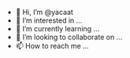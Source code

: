 - 👋 Hi, I’m @yacaat
- 👀 I’m interested in ...
- 🌱 I’m currently learning ...
- 💞️ I’m looking to collaborate on ...
- 📫 How to reach me ...

<!---
yacaat/yacaat is a ✨ special ✨ repository because its `README.md` (this file) appears on your GitHub profile.
You can click the Preview link to take a look at your changes.
--->
